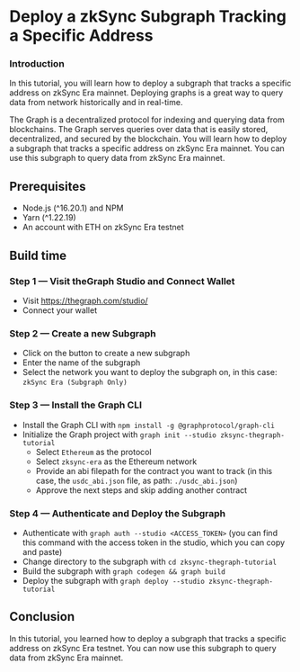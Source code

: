 # Deploy a zkSync Subgraph Tracking a Specific Address

### Introduction

In this tutorial, you will learn how to deploy a subgraph that tracks a specific address on zkSync Era mainnet. Deploying graphs is a great way to query data from network historically and in real-time.  

The Graph is a decentralized protocol for indexing and querying data from blockchains. The Graph serves queries over data that is easily stored, decentralized, and secured by the blockchain. You will learn how to deploy a subgraph that tracks a specific address on zkSync Era mainnet. You can use this subgraph to query data from zkSync Era mainnet.

## Prerequisites

- Node.js (^16.20.1) and NPM
- Yarn (^1.22.19)
- An account with ETH on zkSync Era testnet

## Build time

### Step 1 — Visit theGraph Studio and Connect Wallet

- Visit https://thegraph.com/studio/ 
- Connect your wallet

### Step 2 — Create a new Subgraph

- Click on the button to create a new subgraph 
- Enter the name of the subgraph
- Select the network you want to deploy the subgraph on, in this case: `zkSync Era (Subgraph Only)`

### Step 3 — Install the Graph CLI

- Install the Graph CLI with `npm install -g @graphprotocol/graph-cli`
- Initialize the Graph project with `graph init --studio zksync-thegraph-tutorial`
  - Select `Ethereum` as the protocol
  - Select `zksync-era` as the Ethereum network
  - Provide an abi filepath for the contract you want to track (in this case, the `usdc_abi.json` file, as path: `./usdc_abi.json`)
  - Approve the next steps and skip adding another contract

### Step 4 — Authenticate and Deploy the Subgraph

- Authenticate with `graph auth --studio <ACCESS_TOKEN>` (you can find this command with the access token in the studio, which you can copy and paste)
- Change directory to the subgraph with `cd zksync-thegraph-tutorial`
- Build the subgraph with `graph codegen && graph build`
- Deploy the subgraph with `graph deploy --studio zksync-thegraph-tutorial`


## Conclusion

In this tutorial, you learned how to deploy a subgraph that tracks a specific address on zkSync Era testnet. You can now use this subgraph to query data from zkSync Era mainnet. 
